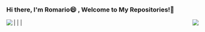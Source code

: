 ### Hi there, I'm Romario😄 , Welcome to My Repositories!👋

|<img  align="right" src='https://github-readme-stats.vercel.app/api?username=Alipser&show_icons=true&theme=radical'> | <img align="left" src='https://github-readme-stats.vercel.app/api/top-langs/?username=Alipser&hide_progress=true'>|



<!--
**Alipser/Alipser** is a ✨ _special_ ✨ repository because its `README.md` (this file) appears on your GitHub profile.

Here are some ideas to get you started:

- 🔭 I’m currently working on ...
- 🌱 I’m currently learning ...
- 👯 I’m looking to collaborate on ...
- 🤔 I’m looking for help with ...
- 💬 Ask me about ...
- 📫 How to reach me: ...
- 😄 Pronouns: ...
- ⚡ Fun fact: ...
-->
